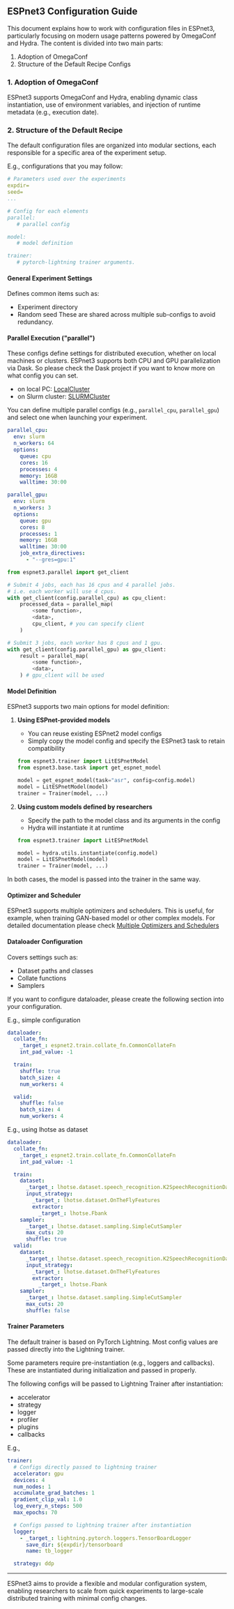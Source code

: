 ## ESPnet3 Configuration Guide

This document explains how to work with configuration files in ESPnet3, particularly focusing on modern usage patterns powered by OmegaConf and Hydra. The content is divided into two main parts:

1. Adoption of OmegaConf
2. Structure of the Default Recipe Configs

### 1. Adoption of OmegaConf
ESPnet3 supports OmegaConf and Hydra, enabling dynamic class instantiation, use of environment variables, and injection of runtime metadata (e.g., execution date).

### 2. Structure of the Default Recipe

The default configuration files are organized into modular sections, each responsible for a specific area of the experiment setup.

E.g., configurations that you may follow:
```yaml
# Parameters used over the experiments
expdir=
seed=
...

# Config for each elements
parallel:
   # parallel config

model:
   # model definition

trainer:
   # pytorch-lightning trainer arguments.
```

#### General Experiment Settings
Defines common items such as:
- Experiment directory
- Random seed
These are shared across multiple sub-configs to avoid redundancy.

#### Parallel Execution ("parallel")
These configs define settings for distributed execution, whether on local machines or clusters.
ESPnet3 supports both CPU and GPU parallelization via Dask.
So please check the Dask project if you want to know more on what config you can set.
- on local PC: [LocalCluster](https://docs.dask.org/en/latest/deploying-python.html?highlight=localcluster#reference)
- on Slurm cluster: [SLURMCluster](https://jobqueue.dask.org/en/latest/generated/dask_jobqueue.SLURMCluster.html)

You can define multiple parallel configs (e.g., `parallel_cpu`, `parallel_gpu`) and select one when launching your experiment.

```yaml
parallel_cpu:
  env: slurm
  n_workers: 64
  options:
    queue: cpu
    cores: 16
    processes: 4
    memory: 16GB
    walltime: 30:00

parallel_gpu:
  env: slurm
  n_workers: 3
  options:
    queue: gpu
    cores: 8
    processes: 1
    memory: 16GB
    walltime: 30:00
    job_extra_directives:
      - "--gres=gpu:1"
```

```python
from espnet3.parallel import get_client

# Submit 4 jobs, each has 16 cpus and 4 parallel jobs.
# i.e. each worker will use 4 cpus.
with get_client(config.parallel_cpu) as cpu_client:
    processed_data = parallel_map(
        <some function>,
        <data>,
        cpu_client, # you can specify client
    )

# Submit 3 jobs, each worker has 8 cpus and 1 gpu.
with get_client(config.parallel_gpu) as gpu_client:
    result = parallel_map(
        <some function>,
        <data>,
    ) # gpu_client will be used

```


#### Model Definition
ESPnet3 supports two main options for model definition:

1. **Using ESPnet-provided models**
   - You can reuse existing ESPnet2 model configs
   - Simply copy the model config and specify the ESPnet3 task to retain compatibility

   ```python
   from espnet3.trainer import LitESPnetModel
   from espnet3.base.task import get_espnet_model

   model = get_espnet_model(task="asr", config=config.model)
   model = LitESPnetModel(model)
   trainer = Trainer(model, ...)
   ```

2. **Using custom models defined by researchers**
   - Specify the path to the model class and its arguments in the config
   - Hydra will instantiate it at runtime

   ```python
   from espnet3.trainer import LitESPnetModel

   model = hydra.utils.instantiate(config.model)
   model = LitESPnetModel(model)
   trainer = Trainer(model, ...)
   ```

In both cases, the model is passed into the trainer in the same way.


#### Optimizer and Scheduler
ESPnet3 supports multiple optimizers and schedulers. This is useful, for example, when training GAN-based model or other complex models.
For detailed documentation please check [Multiple Optimizers and Schedulers](./optimizer_configuration.md)

#### Dataloader Configuration
Covers settings such as:
- Dataset paths and classes
- Collate functions
- Samplers

If you want to configure dataloader, please create the following section into your configuration.

E.g., simple configuration
```yaml
dataloader:
  collate_fn:
    _target_: espnet2.train.collate_fn.CommonCollateFn
    int_pad_value: -1

  train:
    shuffle: true
    batch_size: 4
    num_workers: 4

  valid:
    shuffle: false
    batch_size: 4
    num_workers: 4
```

E.g., using lhotse as dataset
```yaml
dataloader:
  collate_fn:
    _target_: espnet2.train.collate_fn.CommonCollateFn
    int_pad_value: -1

  train:
    dataset:
      _target_: lhotse.dataset.speech_recognition.K2SpeechRecognitionDataset
      input_strategy:
        _target_: lhotse.dataset.OnTheFlyFeatures
        extractor:
          _target_: lhotse.Fbank
    sampler:
      _target_: lhotse.dataset.sampling.SimpleCutSampler
      max_cuts: 20
      shuffle: true
  valid:
    dataset:
      _target_: lhotse.dataset.speech_recognition.K2SpeechRecognitionDataset
      input_strategy:
        _target_: lhotse.dataset.OnTheFlyFeatures
        extractor:
          _target_: lhotse.Fbank
    sampler:
      _target_: lhotse.dataset.sampling.SimpleCutSampler
      max_cuts: 20
      shuffle: false
```

#### Trainer Parameters
The default trainer is based on PyTorch Lightning. Most config values are passed directly into the Lightning trainer.

Some parameters require pre-instantiation (e.g., loggers and callbacks). These are instantiated during initialization and passed in properly.

The following configs will be passed to Lightning Trainer after instantiation:
- accelerator
- strategy
- logger
- profiler
- plugins
- callbacks

E.g.,
```yaml
trainer:
  # Configs directly passed to lightning trainer
  accelerator: gpu
  devices: 4
  num_nodes: 1
  accumulate_grad_batches: 1
  gradient_clip_val: 1.0
  log_every_n_steps: 500
  max_epochs: 70

  # Configs passed to lightning trainer after instantiation
  logger:
    - _target_: lightning.pytorch.loggers.TensorBoardLogger
      save_dir: ${expdir}/tensorboard
      name: tb_logger

  strategy: ddp
```

---

ESPnet3 aims to provide a flexible and modular configuration system, enabling researchers to scale from quick experiments to large-scale distributed training with minimal config changes.
